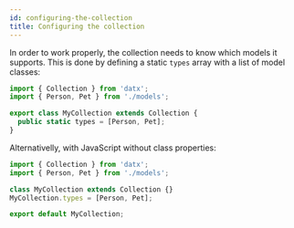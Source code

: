 ```yaml
---
id: configuring-the-collection
title: Configuring the collection
---
```


In order to work properly, the collection needs to know which models it supports. This is done by defining a static `types` array with a list of model classes:

```typescript
import { Collection } from 'datx';
import { Person, Pet } from './models';

export class MyCollection extends Collection {
  public static types = [Person, Pet];
}
```

Alternativelly, with JavaScript without class properties:

```javascript
import { Collection } from 'datx';
import { Person, Pet } from './models';

class MyCollection extends Collection {}
MyCollection.types = [Person, Pet];

export default MyCollection;
```
